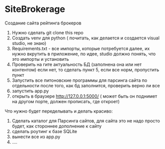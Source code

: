 # SiteBrokerage
Создание сайта рейтинга брокеров

1) Нужно сделать git clone this repo 
2) Создать venv для python ( почитать, как делается и создается visual studio, не знаю) 
3) Requirements.txt - все импорты, которые потребуется далее, их нужно вкрутить в приложение, по идее,
    studio должно понять, что это импорты и установить
4) Проверить на гите актуальность БД (заполнена она или нет контентом)
если нет, то сделать пункт 5, если все норм, пропустить пункт
5) Запустить все питоновские программы для парсинга сайта по отдельности
    после того, как бд заполнится, проверить верно ли все
6) запустить app.py 
7) открыть в браузере http://127.0.0.1:5000/ ( может быть он поднимет на другом порте, должен прописать, где откроет)


Что нужно будет переделывать и делать красиво: 
1) Сделать каталог для Парсинга сайтов, для сайта это не надо
просто будет, как стороннее дополнение к сайту
2) сделать роутинг к базе SQLite
3) вынести все из app.py
4) ....